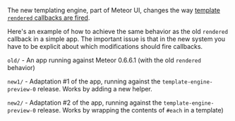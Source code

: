 The new templating engine, part of Meteor UI, changes the way
[template `rendered` callbacks are
fired](https://github.com/meteor/meteor/wiki/New-Template-Engine-Preview#rendered-callback-only-fires-once).

Here's an example of how to achieve the same behavior as the old
`rendered` callback in a simple app. The important issue is that in
the new system you have to be explicit about which modifications
should fire callbacks.

`old/` - An app running against Meteor 0.6.6.1 (with the old `rendered`
behavior)

`new1/` - Adaptation #1 of the app, running against the `template-engine-preview-0` release.
Works by adding a new helper.

`new2/` - Adaptation #2 of the app, running against the `template-engine-preview-0` release.
Works by wrapping the contents of `#each` in a template)
